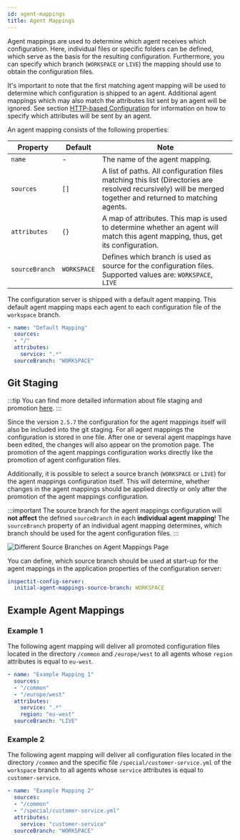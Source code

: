 ```yaml
---
id: agent-mappings
title: Agent Mappings
---
```


Agent mappings are used to determine which agent receives which configuration. Here, individual files or specific 
folders can be defined, which serve as the basis for the resulting configuration. 
Furthermore, you can specify which branch (`WORKSPACE` or `LIVE`) the mapping should use to obtain the configuration files.

It's important to note that the first matching agent mapping will be used to determine which configuration is shipped to an agent.
Additional agent mappings which may also match the attributes list sent by an agent will be ignored.
See section [HTTP-based Configuration](configuration/external-configuration-sources.md#http-based-configuration) for 
information on how to specify which attributes will be sent by an agent.

An agent mapping consists of the following properties:

| Property | Default | Note |
| --- | --- | --- |
| `name` | - | The name of the agent mapping. |
| `sources` | `[]` | A list of paths. All configuration files matching this list (Directories are resolved recursively) will be merged together and returned to matching agents. |
| `attributes` | `{}` | A map of attributes. This map is used to determine whether an agent will match this agent mapping, thus, get its configuration. |
| `sourceBranch` | `WORKSPACE` | Defines which branch is used as source for the configuration files. Supported values are: `WORKSPACE`, `LIVE` |


The configuration server is shipped with a default agent mapping.
This default agent mapping maps each agent to each configuration file of the `workspace` branch.

```YAML
- name: "Default Mapping"
  sources:
  - "/"
  attributes:
    service: ".*"
  sourceBranch: "WORKSPACE"
```

## Git Staging

:::tip
You can find more detailed information about file staging and promotion [here](config-server/files-staging.md).
:::

Since the version `2.5.7` the configuration for the agent mappings itself will also be included into the git staging. For all agent mappings 
the configuration is stored in one file. After one or several agent mappings have been edited, the changes will also
appear on the promotion page. The promotion of the agent mappings configuration works directly like the promotion of agent configuration files.

Additionally, it is possible to select a source branch (`WORKSPACE` or `LIVE`) for the agent mappings configuration itself. 
This will determine, whether changes in the agent mappings should be applied directly or only after the promotion of the 
agent mappings configuration.

:::important
The source branch for the agent mappings configuration will **not affect** the defined `sourceBranch` in each **individual agent mapping**!
The `sourceBranch` property of an individual agent mapping determines, which branch should be used for the agent configuration files.
:::

![Different Source Branches on Agent Mappings Page](assets/agent_mappings_source_branch.png)

You can define, which source branch should be used at start-up for the agent mappings 
in the application properties of the configuration server:

```YAML
inspectit-config-server:
  initial-agent-mappings-source-branch: WORKSPACE
```

## Example Agent Mappings

### Example 1

The following agent mapping will deliver all promoted configuration files located in the directory `/common` and `/europe/west` to all agents whose `region` attributes is equal to `eu-west`.

```YAML
- name: "Example Mapping 1"
  sources:
  - "/common"
  - "/europe/west"
  attributes:
    service: ".*"
    region: "eu-west"
  sourceBranch: "LIVE"
```

### Example 2

The following agent mapping will deliver all configuration files located in the directory `/common` and the specific file `/special/customer-service.yml` of the `workspace` branch to all agents whose `service` attributes is equal to `customer-service`.

```YAML
- name: "Example Mapping 2"
  sources:
  - "/common"
  - "/special/customer-service.yml"
  attributes:
    service: "customer-service"
  sourceBranch: "WORKSPACE"
```

